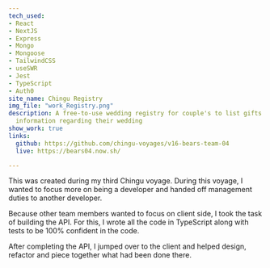 ```yaml
---
tech_used:
- React
- NextJS
- Express
- Mongo
- Mongoose
- TailwindCSS
- useSWR
- Jest
- TypeScript
- Auth0
site_name: Chingu Registry
img_file: "work_Registry.png"
description: A free-to-use wedding registry for couple's to list gifts and provide
  information regarding their wedding
show_work: true
links:
  github: https://github.com/chingu-voyages/v16-bears-team-04
  live: https://bears04.now.sh/

---
```

This was created during my third Chingu voyage. During this voyage, I wanted to focus more on being a developer and handed off management duties to another developer.

Because other team members wanted to focus on client side, I took the task of building the API. For this, I wrote all the code in TypeScript along with tests to be 100% confident in the code.

After completing the API, I jumped over to the client and helped design, refactor and piece together what had been done there.